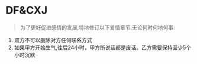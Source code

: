 # DF&CXJ 
> 为了更好促进感情的发展,特地修订以下爱情章节.无论何时何地何事:

1. 双方不可以删除对方任何联系方式
1. 如果甲方开始生气,往后24小时，甲方所说话都是废话。乙方需要保持至少5个小时沉默

